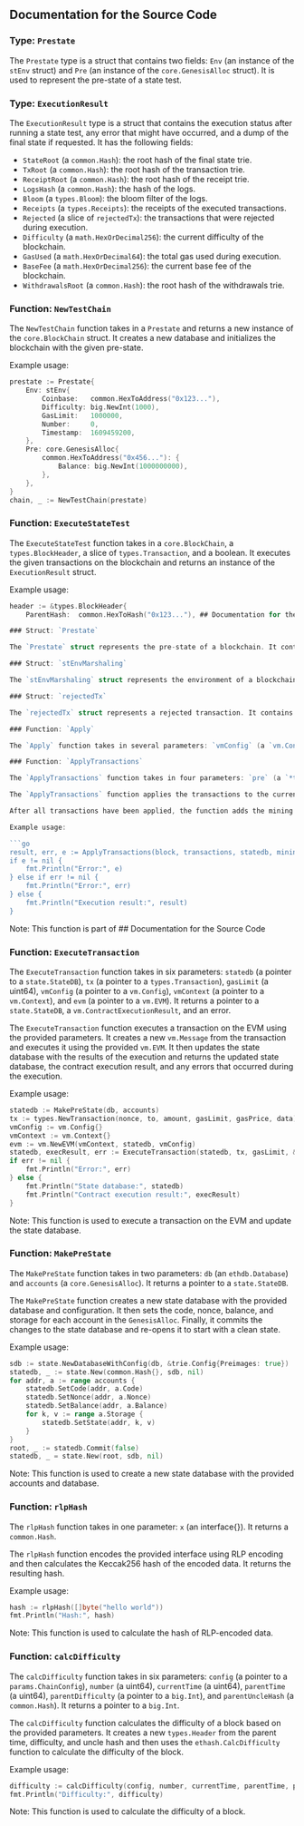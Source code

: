 ## Documentation for the Source Code

### Type: `Prestate`

The `Prestate` type is a struct that contains two fields: `Env` (an instance of the `stEnv` struct) and `Pre` (an instance of the `core.GenesisAlloc` struct). It is used to represent the pre-state of a state test.

### Type: `ExecutionResult`

The `ExecutionResult` type is a struct that contains the execution status after running a state test, any error that might have occurred, and a dump of the final state if requested. It has the following fields:

- `StateRoot` (a `common.Hash`): the root hash of the final state trie.
- `TxRoot` (a `common.Hash`): the root hash of the transaction trie.
- `ReceiptRoot` (a `common.Hash`): the root hash of the receipt trie.
- `LogsHash` (a `common.Hash`): the hash of the logs.
- `Bloom` (a `types.Bloom`): the bloom filter of the logs.
- `Receipts` (a `types.Receipts`): the receipts of the executed transactions.
- `Rejected` (a slice of `rejectedTx`): the transactions that were rejected during execution.
- `Difficulty` (a `math.HexOrDecimal256`): the current difficulty of the blockchain.
- `GasUsed` (a `math.HexOrDecimal64`): the total gas used during execution.
- `BaseFee` (a `math.HexOrDecimal256`): the current base fee of the blockchain.
- `WithdrawalsRoot` (a `common.Hash`): the root hash of the withdrawals trie.

### Function: `NewTestChain`

The `NewTestChain` function takes in a `Prestate` and returns a new instance of the `core.BlockChain` struct. It creates a new database and initializes the blockchain with the given pre-state.

Example usage:

```go
prestate := Prestate{
    Env: stEnv{
        Coinbase:   common.HexToAddress("0x123..."),
        Difficulty: big.NewInt(1000),
        GasLimit:   1000000,
        Number:     0,
        Timestamp:  1609459200,
    },
    Pre: core.GenesisAlloc{
        common.HexToAddress("0x456..."): {
            Balance: big.NewInt(1000000000),
        },
    },
}
chain, _ := NewTestChain(prestate)
```

### Function: `ExecuteStateTest`

The `ExecuteStateTest` function takes in a `core.BlockChain`, a `types.BlockHeader`, a slice of `types.Transaction`, and a boolean. It executes the given transactions on the blockchain and returns an instance of the `ExecutionResult` struct.

Example usage:

```go
header := &types.BlockHeader{
    ParentHash:  common.HexToHash("0x123..."), ## Documentation for the Source Code

### Struct: `Prestate`

The `Prestate` struct represents the pre-state of a blockchain. It contains a `Pre` field which is a `state.PreState` struct, an `Env` field which is a `stEnvMarshaling` struct, a `BlockHashes` field which is a map of `math.HexOrDecimal64` to `common.Hash`, an `Ommers` field which is a slice of `ommer` structs, a `Withdrawals` field which is a slice of `types.Withdrawal` structs, a `BaseFee` field which is a `*big.Int`, and a `ParentUncleHash` field which is a `common.Hash`.

### Struct: `stEnvMarshaling`

The `stEnvMarshaling` struct represents the environment of a blockchain. It contains fields such as `Coinbase`, `Difficulty`, `Random`, `ParentDifficulty`, `ParentBaseFee`, `ParentGasUsed`, `ParentGasLimit`, `GasLimit`, `Number`, `Timestamp`, and `ParentTimestamp`. All of these fields are of type `math.HexOrDecimal64`, `math.HexOrDecimal256`, or `*math.HexOrDecimal256`, which are custom types that can represent hexadecimal or decimal numbers.

### Struct: `rejectedTx`

The `rejectedTx` struct represents a rejected transaction. It contains an `Index` field which is an integer representing the index of the rejected transaction, and an `Err` field which is a string representing the error message.

### Function: `Apply`

The `Apply` function takes in several parameters: `vmConfig` (a `vm.Config` struct), `chainConfig` (a `params.ChainConfig` struct), `txs` (a slice of `types.Transactions`), `miningReward` (an integer), and `getTracerFn` (a function that takes in an integer and a `common.Hash` and returns a `vm.EVMLogger` and ## Documentation for the Source Code

### Function: `ApplyTransactions`

The `ApplyTransactions` function takes in four parameters: `pre` (a `*types.Block`) which contains the block's header and environment, `txs` (a slice of `*types.Transaction`) which contains the transactions to be executed, `statedb` (a `*state.StateDB`) which represents the current state of the blockchain, and `miningReward` (an `int64`) which represents the mining reward for the block. It returns an `*ExecutionResult`, an error, and a `*Error`.

The `ApplyTransactions` function applies the transactions to the current state of the blockchain. It creates a new `vm.Context` and `core.TxContext` for each transaction, and uses them to create a new `vm.EVM`. It then applies each transaction using `core.ApplyMessage`, and creates a new `types.Receipt` for each transaction. If the transaction created a contract, it stores the creation address in the receipt. It also sets the receipt logs and creates the bloom filter. 

After all transactions have been applied, the function adds the mining reward (if applicable) and applies any withdrawals. It then commits the block and returns an `*ExecutionResult` containing the state root, transaction root, receipt root, bloom filter, logs hash, receipts, rejected transactions, and difficulty.

Example usage:

```go
result, err, e := ApplyTransactions(block, transactions, statedb, miningReward)
if e != nil {
    fmt.Println("Error:", e)
} else if err != nil {
    fmt.Println("Error:", err)
} else {
    fmt.Println("Execution result:", result)
}
```

Note: This function is part of ## Documentation for the Source Code

### Function: `ExecuteTransaction`

The `ExecuteTransaction` function takes in six parameters: `statedb` (a pointer to a `state.StateDB`), `tx` (a pointer to a `types.Transaction`), `gasLimit` (a uint64), `vmConfig` (a pointer to a `vm.Config`), `vmContext` (a pointer to a `vm.Context`), and `evm` (a pointer to a `vm.EVM`). It returns a pointer to a `state.StateDB`, a `vm.ContractExecutionResult`, and an error.

The `ExecuteTransaction` function executes a transaction on the EVM using the provided parameters. It creates a new `vm.Message` from the transaction and executes it using the provided `vm.EVM`. It then updates the state database with the results of the execution and returns the updated state database, the contract execution result, and any errors that occurred during the execution.

Example usage:

```go
statedb := MakePreState(db, accounts)
tx := types.NewTransaction(nonce, to, amount, gasLimit, gasPrice, data)
vmConfig := vm.Config{}
vmContext := vm.Context{}
evm := vm.NewEVM(vmContext, statedb, vmConfig)
statedb, execResult, err := ExecuteTransaction(statedb, tx, gasLimit, &vmConfig, &vmContext, evm)
if err != nil {
    fmt.Println("Error:", err)
} else {
    fmt.Println("State database:", statedb)
    fmt.Println("Contract execution result:", execResult)
}
```

Note: This function is used to execute a transaction on the EVM and update the state database. 

### Function: `MakePreState`

The `MakePreState` function takes in two parameters: `db` (an `ethdb.Database`) and `accounts` (a `core.GenesisAlloc`). It returns a pointer to a `state.StateDB`.

The `MakePreState` function creates a new state database with the provided database and configuration. It then sets the code, nonce, balance, and storage for each account in the `GenesisAlloc`. Finally, it commits the changes to the state database and re-opens it to start with a clean state.

Example usage:

```go
sdb := state.NewDatabaseWithConfig(db, &trie.Config{Preimages: true})
statedb, _ := state.New(common.Hash{}, sdb, nil)
for addr, a := range accounts {
    statedb.SetCode(addr, a.Code)
    statedb.SetNonce(addr, a.Nonce)
    statedb.SetBalance(addr, a.Balance)
    for k, v := range a.Storage {
        statedb.SetState(addr, k, v)
    }
}
root, _ := statedb.Commit(false)
statedb, _ = state.New(root, sdb, nil)
```

Note: This function is used to create a new state database with the provided accounts and database.

### Function: `rlpHash`

The `rlpHash` function takes in one parameter: `x` (an interface{}). It returns a `common.Hash`.

The `rlpHash` function encodes the provided interface using RLP encoding and then calculates the Keccak256 hash of the encoded data. It returns the resulting hash.

Example usage:

```go
hash := rlpHash([]byte("hello world"))
fmt.Println("Hash:", hash)
```

Note: This function is used to calculate the hash of RLP-encoded data.

### Function: `calcDifficulty`

The `calcDifficulty` function takes in six parameters: `config` (a pointer to a `params.ChainConfig`), `number` (a uint64), `currentTime` (a uint64), `parentTime` (a uint64), `parentDifficulty` (a pointer to a `big.Int`), and `parentUncleHash` (a `common.Hash`). It returns a pointer to a `big.Int`.

The `calcDifficulty` function calculates the difficulty of a block based on the provided parameters. It creates a new `types.Header` from the parent time, difficulty, and uncle hash and then uses the `ethash.CalcDifficulty` function to calculate the difficulty of the block.

Example usage:

```go
difficulty := calcDifficulty(config, number, currentTime, parentTime, parentDifficulty, parentUncleHash)
fmt.Println("Difficulty:", difficulty)
```

Note: This function is used to calculate the difficulty of a block.
